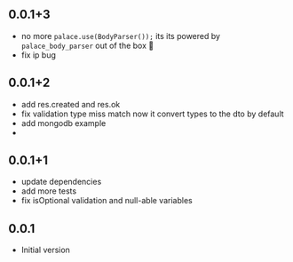 ## 0.0.1+3

- no more `palace.use(BodyParser());` its its powered by `palace_body_parser` out of the box 🎁
- fix ip bug

## 0.0.1+2

- add res.created and res.ok
- fix validation type miss match now it convert types to the dto by default
- add mongodb example
-

## 0.0.1+1

- update dependencies
- add more tests
- fix isOptional validation and null-able variables

## 0.0.1

- Initial version
